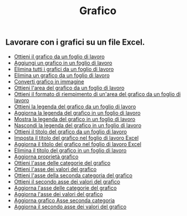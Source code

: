 ﻿---
title: Grafico
second_title: Aspose.Cells Cloud Documen
type: docs
url: /it/charts/
aliases: [/working-with-charts/]
keywords: REST API, spreadsheets, excel, chart
description: "Cells.Cloud API per Excel opera: le carte funzionano"
weight: 100
---
## Lavorare con i grafici su un file Excel.

- [Ottieni il grafico da un foglio di lavoro](/cells/it/get-chart-from-a-worksheet/)
- [Aggiungi un grafico in un foglio di lavoro](/cells/it/add-a-chart-in-a-worksheet/)
- [Elimina tutti i grafici da un foglio di lavoro](/cells/it/delete-all-charts-from-a-worksheet/)
- [Elimina un grafico da un foglio di lavoro](/cells/it/delete-a-chart-from-a-worksheet/)
- [Converti grafico in immagine](/cells/it/convert-chart-to-image/)
- [Ottieni l'area del grafico da un foglio di lavoro](/cells/it/get-chart-area-from-a-worksheet/)
- [Ottieni il formato di riempimento di un'area del grafico da un foglio di lavoro](/cells/it/get-fill-format-of-a-chart-area-from-a-worksheet/)
- [Ottieni la legenda del grafico da un foglio di lavoro](/cells/it/get-chart-legend-from-a-worksheet/)
- [Aggiorna la legenda del grafico in un foglio di lavoro](/cells/it/update-chart-legend-in-a-worksheet/)
- [Mostra la legenda del grafico in un foglio di lavoro](/cells/it/show-chart-legend-in-a-worksheet/)
- [Nascondi la legenda del grafico in un foglio di lavoro](/cells/it/hide-chart-legend-in-a-worksheet/)
- [Ottieni il titolo del grafico da un foglio di lavoro](/cells/it/get-chart-title-from-a-worksheet/)
- [Imposta il titolo del grafico nel foglio di lavoro Excel](/cells/it/set-chart-title-in-excel-worksheet/)
- [Aggiorna il titolo del grafico nel foglio di lavoro Excel](/cells/it/update-chart-title-in-excel-worksheet/)
- [Elimina il titolo del grafico in un foglio di lavoro](/cells/it/delete-chart-title-in-a-worksheet/)
- [Aggiorna proprietà grafico](/cells/it/charts/propreties/update/)
- [Ottieni l'asse delle categorie del grafico](/cells/it/charts/category-axis/get/)
- [Ottieni l'asse dei valori del grafico](/cells/it/charts/value-axis/get/)
- [Ottieni l'asse della seconda categoria del grafico](/cells/it/charts/second-category-axis/get/)
- [Ottieni il secondo asse dei valori del grafico](/cells/it/charts/second-value-axis/get/)
- [Aggiorna l'asse delle categorie del grafico](/cells/it/charts/category-axis/update/)
- [Aggiorna l'asse dei valori del grafico](/cells/it/charts/value-axis/update/)
- [Aggiorna grafico Asse seconda categoria](/cells/it/charts/second-category-axis/update/)
- [Aggiorna il secondo asse dei valori del grafico](/cells/it/charts/second-value-axis/update/)
